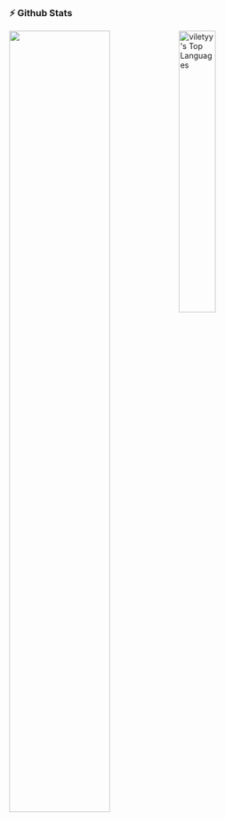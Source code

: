 ### :zap: Github Stats
<img align="left" src="https://github-readme-stats.vercel.app/api?username=viletyy&show_icons=true&theme=dark" width="60%" />
<img src="https://github-readme-stats.vercel.app/api/top-langs/?username=anuraghazra&hide=javascript,typescript,css,GLSL,html,Assembly,Rust,Python,Scala,Ada,Visual Basic .NET,Haxe,D,Objective-C&layout=compact&theme=dark" width="36%" alt="viletyy's Top Languages" />
